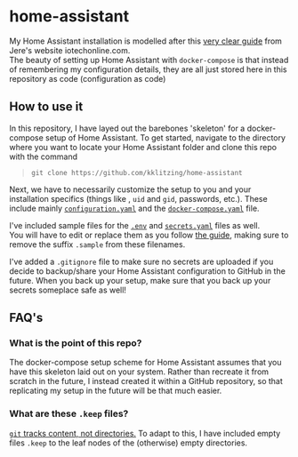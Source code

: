 # home-assistant

My Home Assistant installation is modelled after this [very clear guide](https://iotechonline.com/home-assistant-install-with-docker-compose/) from Jere's website iotechonline.com.  
The beauty of setting up Home Assistant with `docker-compose` is that instead of remembering my configuration details, they are all just stored here in this repository as code (configuration as code)  

## How to use it
In this repository, I have layed out the barebones 'skeleton' for a docker-compose setup of Home Assistant.  To get started, navigate to the directory where you want to locate your Home Assistant folder and clone this repo with the command 
>`git clone https://github.com/kklitzing/home-assistant`  

Next, we have to necessarily customize the setup to you and your installation specifics (things like <hostip>, `uid` and `gid`, passwords, etc.).
These include mainly [`configuration.yaml`](hass-config/configuration.yaml) and the [`docker-compose.yaml`](docker-compose.yaml) file.  

  I've included sample files for the [`.env`](.env.sample) and [`secrets.yaml`](hass-config/secrets.yaml.sample) files as well.  
You will have to edit or replace them as you follow [the guide](https://iotechonline.com/home-assistant-install-with-docker-compose/), making sure to remove the suffix `.sample` from these filenames.

I've added a `.gitignore` file to make sure no secrets are uploaded if you decide to backup/share your Home Assistant configuration to GitHub in the future.
When you back up your setup, make sure that you back up your secrets someplace safe as well!

## FAQ's
### What is the point of this repo?
The docker-compose setup scheme for Home Assistant assumes that you have this skeleton laid out on your system.  Rather than recreate it from scratch in the future, I instead created it within a GitHub repository, so that replicating my setup in the future will be that much easier.
### What are these `.keep` files?
[`git` tracks content, not directories.](https://markmail.org/message/4eqjxx73opiswfis)  To adapt to this, I have included empty files `.keep` to the leaf nodes of the (otherwise) empty directories.
